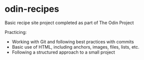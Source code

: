 # odin-recipes
Basic recipe site project completed as part of The Odin Project

Practicing:
 - Working with Git and following best practices with commits
 - Basic use of HTML, including anchors, images, files, lists, etc.
 - Following a structured approach to a small project